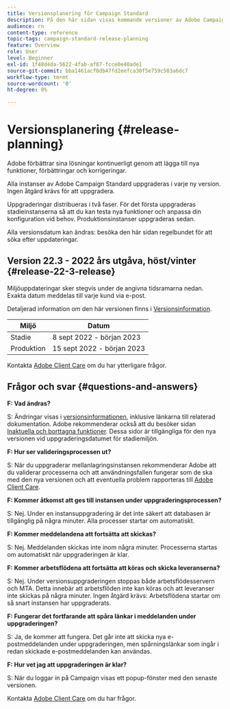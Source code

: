 ```yaml
---
title: Versionsplanering för Campaign Standard
description: På den här sidan visas kommande versioner av Adobe Campaign Standard.
audience: rn
content-type: reference
topic-tags: campaign-standard-release-planning
feature: Overview
role: User
level: Beginner
exl-id: 1f48d4da-5622-4fab-af87-fcce0e40ade1
source-git-commit: bba1461acf0db47fd2eefca30f5e759c503a6dc7
workflow-type: tm+mt
source-wordcount: '0'
ht-degree: 0%

---
```


# Versionsplanering {#release-planning}

Adobe förbättrar sina lösningar kontinuerligt genom att lägga till nya funktioner, förbättringar och korrigeringar.

Alla instanser av Adobe Campaign Standard uppgraderas i varje ny version. Ingen åtgärd krävs för att uppgradera.

Uppgraderingar distribueras i två faser. För det första uppgraderas stadieinstanserna så att du kan testa nya funktioner och anpassa din konfiguration vid behov. Produktionsinstanser uppgraderas sedan.

Alla versionsdatum kan ändras: besöka den här sidan regelbundet för att söka efter uppdateringar.

## Version 22.3 - 2022 års utgåva, höst/vinter {#release-22-3-release}

Miljöuppdateringar sker stegvis under de angivna tidsramarna nedan. Exakta datum meddelas till varje kund via e-post.

Detaljerad information om den här versionen finns i [Versionsinformation](release-notes.md).

<table>
 <thead>
  <tr>
   <th> Miljö<br /> </th>
   <th> Datum<br /> </th>
  </tr>
 </thead>
 <tbody>
  <tr>
   <td>Stadie<br /> </td>
   <td>8 sept 2022 - början 2023<br /> </td>
  </tr>
  <tr>
   <td>Produktion<br /> </td>
   <td>15 sept 2022 - början 2023<br /> </td>
  </tr>
 </tbody>
</table>

Kontakta [Adobe Client Care](https://helpx.adobe.com/se/enterprise/using/support-for-experience-cloud.html) om du har ytterligare frågor.

## Frågor och svar {#questions-and-answers}

**F: Vad ändras?**

S: Ändringar visas i [versionsinformationen](../../rn/using/release-notes.md), inklusive länkarna till relaterad dokumentation. Adobe rekommenderar också att du besöker sidan [Inaktuella och borttagna funktioner](../../rn/using/deprecated-features.md). Dessa sidor är tillgängliga för den nya versionen vid uppgraderingsdatumet för stadiemiljön.

**F: Hur ser valideringsprocessen ut?**

S: När du uppgraderar mellanlagringsinstansen rekommenderar Adobe att du validerar processerna och att användningsfallen fungerar som de ska med den nya versionen och att eventuella problem rapporteras till [Adobe Client Care](https://helpx.adobe.com/enterprise/using/support-for-experience-cloud.html).

**F: Kommer åtkomst att ges till instansen under uppgraderingsprocessen?**

S: Nej. Under en instansuppgradering är det inte säkert att databasen är tillgänglig på några minuter. Alla processer startar om automatiskt.

**F: Kommer meddelandena att fortsätta att skickas?**

S: Nej. Meddelanden skickas inte inom några minuter. Processerna startas om automatiskt när uppgraderingen är klar.

**F: Kommer arbetsflödena att fortsätta att köras och skicka leveranserna?**

S: Nej. Under versionsuppgraderingen stoppas både arbetsflödesservern och MTA. Detta innebär att arbetsflöden inte kan köras och att leveranser inte skickas på några minuter. Ingen åtgärd krävs: Arbetsflödena startar om så snart instansen har uppgraderats.

**F: Fungerar det fortfarande att spåra länkar i meddelanden under uppgraderingen?**

S: Ja, de kommer att fungera. Det går inte att skicka nya e-postmeddelanden under uppgraderingen, men spårningslänkar som ingår i redan skickade e-postmeddelanden kan användas.

**F: Hur vet jag att uppgraderingen är klar?**

S: När du loggar in på Campaign visas ett popup-fönster med den senaste versionen.

Kontakta [Adobe Client Care](https://helpx.adobe.com/enterprise/using/support-for-experience-cloud.html) om du har frågor.
